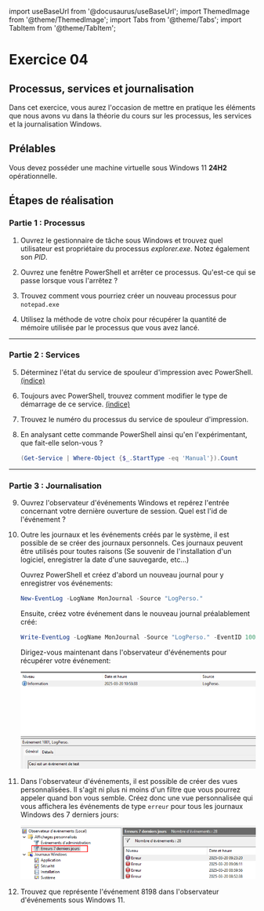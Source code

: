 import useBaseUrl from '@docusaurus/useBaseUrl';
import ThemedImage from '@theme/ThemedImage';
import Tabs from '@theme/Tabs';
import TabItem from '@theme/TabItem';

# Exercice 04

## Processus, services et journalisation

Dans cet exercice, vous aurez l'occasion de mettre en pratique les éléments que nous avons vu dans la théorie du cours sur les processus, les services et la journalisation Windows.

## Prélables

Vous devez posséder une machine virtuelle sous Windows 11 **24H2** opérationnelle.

## Étapes de réalisation

### Partie 1 : Processus

1. Ouvrez le gestionnaire de tâche sous Windows et trouvez quel utilisateur est propriétaire du processus *explorer.exe*. Notez également son *PID*.

2. Ouvrez une fenêtre PowerShell et arrêter ce processus. Qu'est-ce qui se passe lorsque vous l'arrêtez ?

3. Trouvez comment vous pourriez créer un nouveau processus pour `notepad.exe`

4. Utilisez la méthode de votre choix pour récupérer la quantité de mémoire utilisée par le processus que vous avez lancé.

* * *

### Partie 2 : Services

5. Déterminez l'état du service de spouleur d'impression avec PowerShell. [(indice)](https://learn.microsoft.com/fr-ca/powershell/module/microsoft.powershell.management/get-service?view=powershell-7.5)

6. Toujours avec PowerShell, trouvez comment modifier le type de démarrage de ce service. [(indice)](https://learn.microsoft.com/fr-ca/powershell/module/microsoft.powershell.management/set-service?view=powershell-7.5#exemple-2-modifier-le-type-de-d-marrage-des-services)

7. Trouvez le numéro du processus du service de spouleur d'impression.

8. En analysant cette commande PowerShell ainsi qu'en l'expérimentant, que fait-elle selon-vous ?
    ```Powershell
    (Get-Service | Where-Object {$_.StartType -eq 'Manual'}).Count
    ```

* * *

### Partie 3 : Journalisation

9. Ouvrez l'observateur d'événements Windows et repérez l'entrée concernant votre dernière ouverture de session. Quel est l'id de l'événement ?

10. Outre les journaux et les événements créés par le système, il est possible de se créer des journaux personnels. Ces journaux peuvent être utilisés pour toutes raisons (Se souvenir de l'installation d'un logiciel, enregistrer la date d'une sauvegarde, etc...)

    Ouvrez PowerShell et créez d'abord un nouveau journal pour y enregistrer vos événements:
    ```Powershell
    New-EventLog -LogName MonJournal -Source "LogPerso."
    ```

    Ensuite, créez votre événement dans le nouveau journal préalablement créé:
    ```Powershell
    Write-EventLog -LogName MonJournal -Source "LogPerso." -EventID 1001 -EntryType Information -Message "Ceci est un événement test." 
    ```

    Dirigez-vous maintenant dans l'observateur d'événements pour récupérer votre événement:

    ![LogPerso](../Assets/Exercices/04/LogPerso.png)


11. Dans l'observateur d'événements, il est possible de créer des vues personnalisées. Il s'agit ni plus ni moins d'un filtre que vous pourrez appeler quand bon vous semble. Créez donc une vue personnalisée qui vous affichera les événements de type `erreur` pour tous les journaux Windows des 7 derniers jours:

    ![Erreur7jours](../Assets/Exercices/04/Erreurs7jours.png)

12. Trouvez que représente l'événement 8198 dans l'observateur d'événements sous Windows 11.